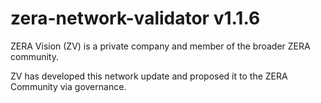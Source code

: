 # zera-network-validator v1.1.6

ZERA Vision (ZV) is a private company and member of the broader ZERA community.

ZV has developed this network update and proposed it to the ZERA Community via governance.
